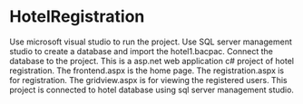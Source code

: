 # HotelRegistration
Use microsoft visual studio to run the project.
Use SQL server management studio to create a database and import the hotel1.bacpac.
Connect the database to the project.
This is a asp.net web application c# project of hotel registration.
The frontend.aspx is the home page.
The registration.aspx is for registration.
The gridview.aspx is for viewing the registered users.
This project is connected to  hotel database using sql server management studio.
